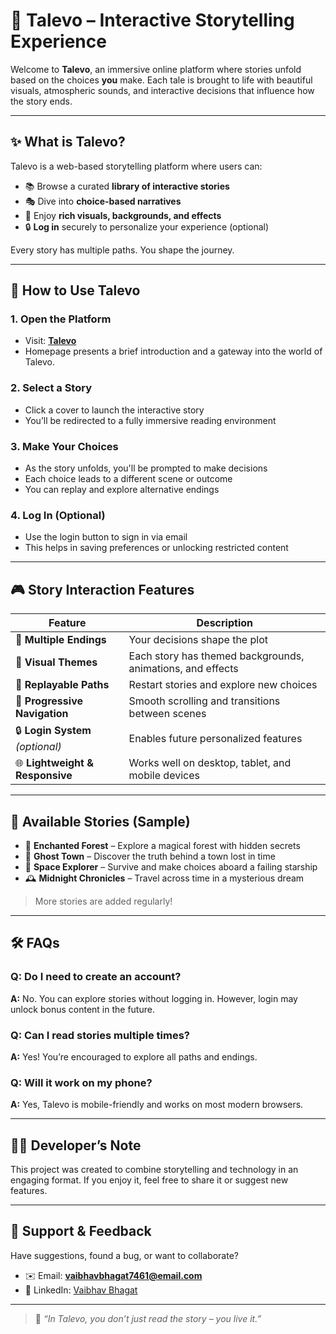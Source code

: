 # 🌌 Talevo – Interactive Storytelling Experience

Welcome to **Talevo**, an immersive online platform where stories unfold based on the choices **you** make. Each tale is brought to life with beautiful visuals, atmospheric sounds, and interactive decisions that influence how the story ends.

---

## ✨ What is Talevo?

Talevo is a web-based storytelling platform where users can:

- 📚 Browse a curated **library of interactive stories**
- 🎭 Dive into **choice-based narratives**
- 🌌 Enjoy **rich visuals, backgrounds, and effects**
- 🔒 **Log in** securely to personalize your experience (optional)

Every story has multiple paths. You shape the journey.

---

## 🧭 How to Use Talevo

### 1. **Open the Platform**
- Visit: **[Talevo](https://talevo-2.vercel.app)**  
- Homepage presents a brief introduction and a gateway into the world of Talevo.

### 2. **Select a Story**
- Click a cover to launch the interactive story
- You’ll be redirected to a fully immersive reading environment

### 3. **Make Your Choices**
- As the story unfolds, you'll be prompted to make decisions
- Each choice leads to a different scene or outcome
- You can replay and explore alternative endings

### 4. **Log In (Optional)**
- Use the login button to sign in via email 
- This helps in saving preferences or unlocking restricted content

---

## 🎮 Story Interaction Features

| Feature                          | Description |
|----------------------------------|-------------|
| 🔀 **Multiple Endings**          | Your decisions shape the plot |
| 🌄 **Visual Themes**             | Each story has themed backgrounds, animations, and effects |
| 🧠 **Replayable Paths**          | Restart stories and explore new choices |
| 📖 **Progressive Navigation**    | Smooth scrolling and transitions between scenes |
| 🔒 **Login System** *(optional)* | Enables future personalized features |
| 🌐 **Lightweight & Responsive**  | Works well on desktop, tablet, and mobile devices |

---

## 🧩 Available Stories (Sample)

- 🌲 **Enchanted Forest** – Explore a magical forest with hidden secrets  
- 👻 **Ghost Town** – Discover the truth behind a town lost in time  
- 🚀 **Space Explorer** – Survive and make choices aboard a failing starship  
- 🕰️ **Midnight Chronicles** – Travel across time in a mysterious dream

> More stories are added regularly!

---

## 🛠️ FAQs

### Q: Do I need to create an account?
**A:** No. You can explore stories without logging in. However, login may unlock bonus content in the future.

### Q: Can I read stories multiple times?
**A:** Yes! You’re encouraged to explore all paths and endings.

### Q: Will it work on my phone?
**A:** Yes, Talevo is mobile-friendly and works on most modern browsers.

---

## 🧑‍💻 Developer’s Note

This project was created to combine storytelling and technology in an engaging format. If you enjoy it, feel free to share it or suggest new features.

---

## 📩 Support & Feedback

Have suggestions, found a bug, or want to collaborate?

- ✉️ Email: **vaibhavbhagat7461@email.com**
- 💼 LinkedIn: [Vaibhav Bhagat](https://www.linkedin.com/in/vaibhavbhagat5)

---

> 📝 _“In Talevo, you don’t just read the story – you live it.”_
